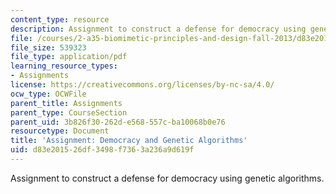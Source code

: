 ```yaml
---
content_type: resource
description: Assignment to construct a defense for democracy using genetic algorithms.
file: /courses/2-a35-biomimetic-principles-and-design-fall-2013/d83e201526df3498f7363a236a9d619f_MIT2_A35F13_assignment_8.pdf
file_size: 539323
file_type: application/pdf
learning_resource_types:
- Assignments
license: https://creativecommons.org/licenses/by-nc-sa/4.0/
ocw_type: OCWFile
parent_title: Assignments
parent_type: CourseSection
parent_uid: 3b826f30-262d-e568-557c-ba10068b0e76
resourcetype: Document
title: 'Assignment: Democracy and Genetic Algorithms'
uid: d83e2015-26df-3498-f736-3a236a9d619f
---
```

Assignment to construct a defense for democracy using genetic algorithms.